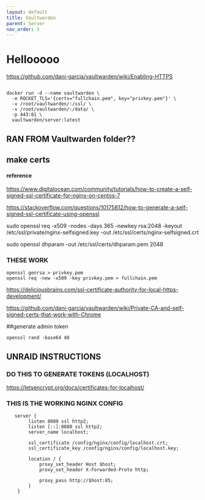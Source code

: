 ```yaml
---
layout: default
title: Vaultwarden
parent: Server
nav_order: 3
---
```



# Hellooooo

https://github.com/dani-garcia/vaultwarden/wiki/Enabling-HTTPS

```

docker run -d --name vaultwarden \
  -e ROCKET_TLS='{certs="fullchain.pem", key="privkey.pem"}' \
  -v /root/vaultwarden/:/ssl/ \
  -v /root/vaultwarden/:/data/ \
  -p 443:81 \
  vaultwarden/server:latest

  ```

## RAN FROM Vaultwarden folder??

  ## make certs

  #### reference

  https://www.digitalocean.com/community/tutorials/how-to-create-a-self-signed-ssl-certificate-for-nginx-on-centos-7
  
  https://stackoverflow.com/questions/10175812/how-to-generate-a-self-signed-ssl-certificate-using-openssl


  sudo openssl req -x509 -nodes -days 365 -newkey rsa:2048 -keyout /etc/ssl/private/nginx-selfsigned.key -out /etc/ssl/certs/nginx-selfsigned.crt



sudo openssl dhparam -out /etc/ssl/certs/dhparam.pem 2048

### THESE WORK
```
openssl genrsa > privkey.pem
openssl req -new -x509 -key privkey.pem > fullchain.pem
```

https://deliciousbrains.com/ssl-certificate-authority-for-local-https-development/

https://github.com/dani-garcia/vaultwarden/wiki/Private-CA-and-self-signed-certs-that-work-with-Chrome


##generate admin token

`openssl rand -base64 48`

## UNRAID INSTRUCTIONS

### DO THIS TO GENERATE TOKENS (LOCALHOST)
https://letsencrypt.org/docs/certificates-for-localhost/

### THIS IS THE WORKING NGINX CONFIG

```
   server {
        listen 8080 ssl http2;
        listen [::]:8080 ssl http2;
        server_name localhost;

        ssl_certificate /config/nginx/config/localhost.crt;
        ssl_certificate_key /config/nginx/config/localhost.key;

        location / {
            proxy_set_header Host $host;
            proxy_set_header X-Forwarded-Proto http;

            proxy_pass http://$host:85;
        }
    }
```

